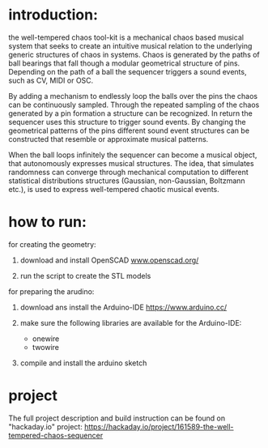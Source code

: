 # introduction: 

the well-tempered chaos tool-kit is a mechanical chaos based musical system that seeks to create an intuitive musical relation to the underlying generic structures of chaos in systems. Chaos is generated by the paths of ball bearings that fall though a modular geometrical structure of pins. Depending on the path of a ball the sequencer triggers a sound events, such as CV, MIDI or OSC.

By adding a mechanism to endlessly loop the balls over the pins the chaos can be continuously sampled. Through the repeated sampling of the chaos generated by a pin formation a structure can be recognized. In return the sequencer uses this structure to trigger sound events. By changing the geometrical patterns of the pins different sound event structures can be constructed that resemble or approximate musical patterns. 

When the ball loops infinitely the sequencer can become a musical object, that  autonomously expresses musical structures. The idea, that simulates randomness can converge through mechanical computation to different statistical distributions structures (Gaussian, non-Gaussian, Boltzmann etc.), is used to express well-tempered chaotic musical events. 

# how to run:

for creating the geometry:

1. download and install OpenSCAD
www.openscad.org/

2. run the script to create the STL models


for preparing the arudino:

1. download ans install the Arduino-IDE
https://www.arduino.cc/

2. make sure the following libraries are available for the Arduino-IDE:
	- onewire
	- twowire

3. compile and install the arduino sketch

# project

The full project description and build  instruction can be found on "hackaday.io" project:
https://hackaday.io/project/161589-the-well-tempered-chaos-sequencer 